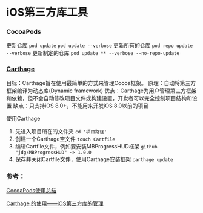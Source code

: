 #  iOS第三方库工具

### CocoaPods






更新仓库
`pod update`
`pod update --verbose`
更新所有的仓库
`pod repo update --verbose`
更新制定的仓库
`pod update ** --verbose --no-repo-update`



### [Carthage](https://github.com/Carthage/Carthage)
目标：Carthage旨在使用最简单的方式来管理Cocoa框架。
原理：自动将第三方框架编译为动态库(Dynamic framework)
优点：Carthage为用户管理第三方框架和依赖，但不会自动修改项目文件或构建设置，开发者可以完全控制项目结构和设置
缺点：只支持iOS 8.0+，不能用来开发iOS 8.0以前的项目


使用Carthage
1. 先进入项目所在的文件夹
`cd '项目路径'`
2. 创建一个Carthage空文件
`touch Cartfile`
3. 编辑Cartfile文件，例如要安装MBProgressHUD框架
`github "jdg/MBProgressHUD" ~> 1.0.0`
4. 保存并关闭Cartfile文件，使用Carthage安装框架
`carthage update`

### 参考：
[CocoaPods使用总结](https://www.jianshu.com/p/7d0ad4cde012)


[Carthage 的使用——iOS第三方库的管理](https://www.jianshu.com/p/f33972b08648)
